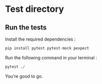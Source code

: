 # Test directory

## Run the tests

Install the required dependencies :

```python
pip install pytest pytest-mock pexpect
```

Run the following command in your terminal :
```python
pytest ./
```

You're good to go.
